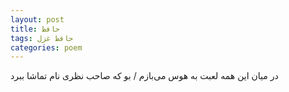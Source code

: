 ```yaml
---
layout: post
title: حافظ
tags: حافظ غزل
categories: poem
---
```


در میان این همه لعبت به هوس می‌بازم / بو که صاحب نظری نام تماشا ببرد